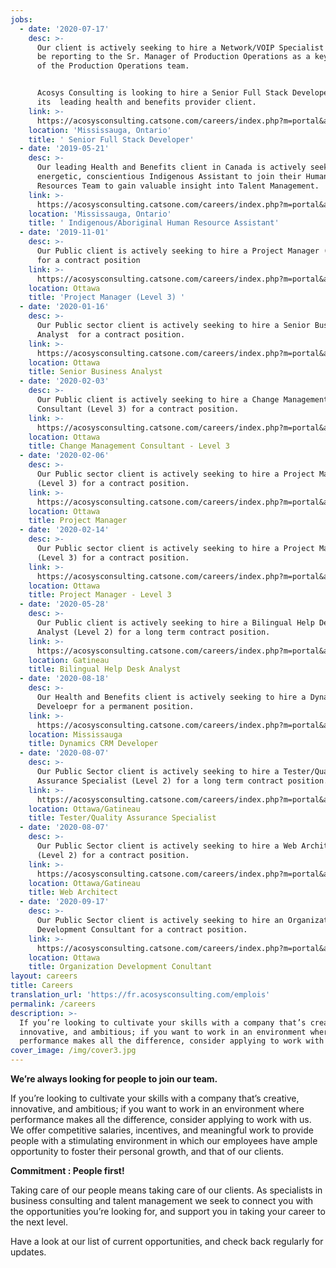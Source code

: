 ```yaml
---
jobs:
  - date: '2020-07-17'
    desc: >-
      Our client is actively seeking to hire a Network/VOIP Specialist who will
      be reporting to the Sr. Manager of Production Operations as a key member
      of the Production Operations team.


      Acosys Consulting is looking to hire a Senior Full Stack Developer for
      its  leading health and benefits provider client.
    link: >-
      https://acosysconsulting.catsone.com/careers/index.php?m=portal&a=details&jobOrderID=11963848
    location: 'Mississauga, Ontario'
    title: ' Senior Full Stack Developer'
  - date: '2019-05-21'
    desc: >-
      Our leading Health and Benefits client in Canada is actively seeking an
      energetic, conscientious Indigenous Assistant to join their Human
      Resources Team to gain valuable insight into Talent Management.
    link: >-
      https://acosysconsulting.catsone.com/careers/index.php?m=portal&a=details&jobOrderID=12327200
    location: 'Mississauga, Ontario'
    title: ' Indigenous/Aboriginal Human Resource Assistant'
  - date: '2019-11-01'
    desc: >-
      Our Public client is actively seeking to hire a Project Manager (Level 3)
      for a contract position
    link: >-
      https://acosysconsulting.catsone.com/careers/index.php?m=portal&a=details&jobOrderID=12083600
    location: Ottawa
    title: 'Project Manager (Level 3) '
  - date: '2020-01-16'
    desc: >-
      Our Public sector client is actively seeking to hire a Senior Business
      Analyst  for a contract position.
    link: >-
      https://acosysconsulting.catsone.com/careers/index.php?m=portal&a=details&jobOrderID=13116658
    location: Ottawa
    title: Senior Business Analyst
  - date: '2020-02-03'
    desc: >-
      Our Public client is actively seeking to hire a Change Management
      Consultant (Level 3) for a contract position.
    link: >-
      https://acosysconsulting.catsone.com/careers/index.php?m=portal&a=details&jobOrderID=13176403
    location: Ottawa
    title: Change Management Consultant - Level 3
  - date: '2020-02-06'
    desc: >-
      Our Public sector client is actively seeking to hire a Project Manager
      (Level 3) for a contract position.
    link: >-
      https://acosysconsulting.catsone.com/careers/index.php?m=portal&a=details&jobOrderID=13186711
    location: Ottawa
    title: Project Manager
  - date: '2020-02-14'
    desc: >-
      Our Public sector client is actively seeking to hire a Project Manager -
      (Level 3) for a contract position.
    link: >-
      https://acosysconsulting.catsone.com/careers/index.php?m=portal&a=details&jobOrderID=13229023
    location: Ottawa
    title: Project Manager - Level 3
  - date: '2020-05-28'
    desc: >-
      Our Public client is actively seeking to hire a Bilingual Help Desk
      Analyst (Level 2) for a long term contract position.
    link: >-
      https://acosysconsulting.catsone.com/careers/index.php?m=portal&a=details&jobOrderID=13505783
    location: Gatineau
    title: Bilingual Help Desk Analyst
  - date: '2020-08-18'
    desc: >-
      Our Health and Benefits client is actively seeking to hire a Dynamics CRM
      Develoepr for a permanent position.
    link: >-
      https://acosysconsulting.catsone.com/careers/index.php?m=portal&a=details&jobOrderID=13678100
    location: Mississauga
    title: Dynamics CRM Developer
  - date: '2020-08-07'
    desc: >-
      Our Public Sector client is actively seeking to hire a Tester/Quality
      Assurance Specialist (Level 2) for a long term contract position.
    link: >-
      https://acosysconsulting.catsone.com/careers/index.php?m=portal&a=details&jobOrderID=13677773
    location: Ottawa/Gatineau
    title: Tester/Quality Assurance Specialist
  - date: '2020-08-07'
    desc: >-
      Our Public Sector client is actively seeking to hire a Web Architect
      (Level 2) for a contract position.
    link: >-
      https://acosysconsulting.catsone.com/careers/index.php?m=portal&a=details&jobOrderID=13677752
    location: Ottawa/Gatineau
    title: Web Architect
  - date: '2020-09-17'
    desc: >-
      Our Public Sector client is actively seeking to hire an Organizational
      Development Consultant for a contract position.
    link: >-
      https://acosysconsulting.catsone.com/careers/index.php?m=portal&a=details&jobOrderID=13737794
    location: Ottawa
    title: Organization Development Conultant
layout: careers
title: Careers
translation_url: 'https://fr.acosysconsulting.com/emplois'
permalink: /careers
description: >-
  If you’re looking to cultivate your skills with a company that’s creative,
  innovative, and ambitious; if you want to work in an environment where
  performance makes all the difference, consider applying to work with us.
cover_image: /img/cover3.jpg
---
```


**We’re always looking for people to join our team.**

If you’re looking to cultivate your skills with a company that’s creative, innovative, and ambitious; if
you want to work in an environment where performance makes all the difference, consider applying to
work with us. We offer competitive salaries, incentives, and meaningful work to provide people with a
stimulating environment in which our employees have ample opportunity to foster their personal growth, and that of our clients.

**Commitment : People first!**

Taking care of our people means taking care of our clients. As specialists in business consulting and
talent management we seek to connect you with the opportunities you’re looking for, and support you
in taking your career to the next level.

Have a look at our list of current opportunities, and check back regularly for updates.
